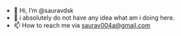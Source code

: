 - 👋 Hi, I’m @sauravdsk
- 👀 i absolutely do not have any idea what am i doing here.
- 📫 How to reach me via saurav004a@gmail.com

<!---
sauravdsk/sauravdsk is a ✨ special ✨ repository because its `README.md` (this file) appears on your GitHub profile.
You can click the Preview link to take a look at your changes.
--->
